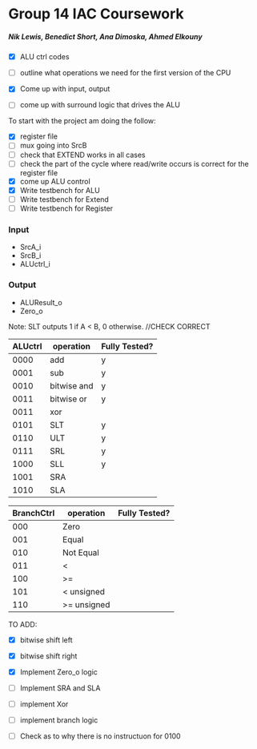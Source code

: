 # Group 14 IAC Coursework
##### Nik Lewis, Benedict Short, Ana Dimoska, Ahmed Elkouny
- [x]  ALU ctrl codes
- [ ]  outline what operations we need for the first version of the CPU
- [x]  Come up with input, output
- [ ]  come up with surround logic that drives the ALU


To start with the project am doing the follow:
- [x] register file
- [ ] mux going into SrcB
- [ ] check that EXTEND works in all cases
- [ ] check the part of the cycle where read/write occurs is correct for the register file
- [x] come up ALU control
- [x] Write testbench for ALU
- [ ] Write testbench for Extend 
- [ ] Write testbench for Register 

### Input

- SrcA_i
- SrcB_i
- ALUctrl_i

### Output

- ALUResult_o
- Zero_o

Note: SLT outputs 1 if A < B, 0 otherwise. //CHECK CORRECT

| ALUctrl | operation | Fully Tested? |
| --- | --- | --- |
| 0000 | add | y |
| 0001 | sub | y |
| 0010 | bitwise and | y |
| 0011 | bitwise or | y |
| 0011 | xor |  |
| 0101 | SLT | y |
| 0110 | ULT | y |
| 0111 | SRL | y |
| 1000 | SLL | y |
| 1001 | SRA |  |
| 1010 | SLA |  |


| BranchCtrl | operation | Fully Tested? |
| --- | --- | --- |
| 000 | Zero |  |
| 001 | Equal |  |
| 010 | Not Equal |  |
| 011 | < |  |
| 100 | >= |  |
| 101 | < unsigned |  |
| 110 | >= unsigned |  |


TO ADD:
- [x] bitwise shift left
- [x] bitwise shift right
- [x] Implement Zero_o logic
- [ ] Implement SRA and SLA
- [ ] implement Xor
- [ ] implement branch logic

- [ ] Check as to why there is no instructuon for 0100
